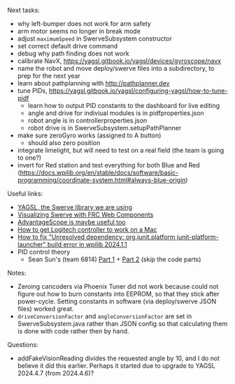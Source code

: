 Next tasks:
* why left-bumper does not work for arm safety
* arm motor seems no longer in break mode
* adjust `maximumSpeed` in SwerveSubsystem constructor
* set correct default drive command
* debug why path finding does not work
* calibrate NavX, https://yagsl.gitbook.io/yagsl/devices/gyroscope/navx
* name the robot and move deploy/swerve files into a subdirectory, to prep for
  the next year
* learn about pathplanning with http://pathplanner.dev
* tune PIDs, https://yagsl.gitbook.io/yagsl/configuring-yagsl/how-to-tune-pidf
  * learn how to output PID constants to the dashboard for live editing
  * angle and drive for indiviual modules is in pidfproperties.json
  * robot angle is in controllerproperties.json
  * robot drive is in SwerveSubsystem.setupPathPlanner
* make sure zeroGyro works (assigned to A button)
  * should also zero position
* integrate limelight, but will need to test on a real field (the team is going to one?)
* invert for Red station and test everything for both Blue and Red (https://docs.wpilib.org/en/stable/docs/software/basic-programming/coordinate-system.html#always-blue-origin)

Useful links:
* [YAGSL, the Swerve library we are using](https://yagsl.gitbook.io/yagsl)
* [Visualizing Swerve with FRC Web Components](https://yagsl.gitbook.io/yagsl/analytics-and-debugging/frc-web-components)
* [AdvantageScope is maybe useful too](https://github.com/Mechanical-Advantage/AdvantageScope/blob/main/docs/NAVIGATION.md)
* [How to get Logitech controller to work on a Mac](https://gist.github.com/jackblk/8138827afd986f30cf9d26647e8448e1)
* [How to fix "Unresolved dependency: org.junit.platform junit-platform-launcher" build error in wpilib 2024.1.1](https://www.chiefdelphi.com/t/wpilib-blog-2024-kickoff-release-of-wpilib/448056/9)
* PID control theory
  * Sean Sun's (team 6814) [Part 1](https://www.youtube.com/watch?v=jIKBWO7ps0w&t=389s) + [Part 2](https://www.youtube.com/watch?v=Z24fSBVJeGs&t=802s) (skip the code parts)

Notes:
* Zeroing cancoders via Phoenix Tuner did not work because could not figure
  out how to burn constants into EEPROM, so that they stick after power-cycle.
  Setting constants in software (via deploy/swerve JSON files) worked great.
* `driveConversionFactor` and `angleConversionFactor` are set in
  SwerveSubsystem.java rather than JSON config so that calculating them is done with code rather then by hand.

Questions:
* addFakeVisionReading divides the requested angle by 10, and I do not believe it did this earlier.
  Perhaps it started due to upgrade to YAGSL 2024.4.7 (from 2024.4.6)?